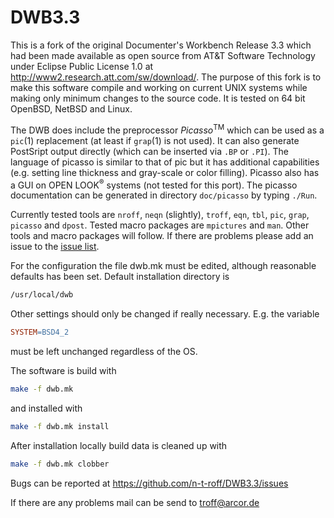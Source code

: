 DWB3.3
======

This is a fork of the original Documenter's Workbench Release 3.3 which had
been made available as open source from AT&T Software Technology under Eclipse
Public License 1.0 at http://www2.research.att.com/sw/download/.
The purpose of this fork is to make this software compile and working on
current UNIX systems while making only minimum changes to the source code.
It is tested on 64 bit OpenBSD, NetBSD and Linux.

The DWB does include the preprocessor _Picasso_<sup>TM</sup> which can be
used as a `pic`(1) replacement (at least if `grap`(1)
is not used).
It can also generate PostSript output directly (which can be inserted via
`.BP` or `.PI`).
The language of picasso is similar to that of pic but it has additional
capabilities (e.g. setting line thickness and gray-scale or color filling).
Picasso also has a GUI on OPEN LOOK<sup>&reg;</sup> systems (not tested for
this port).
The picasso documentation can be generated in directory
`doc/picasso` by typing `./Run`.

Currently tested tools are `nroff`, `neqn` (slightly), `troff`, `eqn`, `tbl`,
`pic`, `grap`, `picasso` and `dpost`.
Tested macro packages are `mpictures` and `man`.
Other tools and macro packages will follow.
If there are problems please add an issue to the
[issue list](https://github.com/n-t-roff/DWB3.3/issues).

For the configuration the file dwb.mk must be edited, although reasonable
defaults has been set.
Default installation directory is

```bash
/usr/local/dwb
```

Other settings should only be changed if really necessary.  E.g. the variable

```makefile
SYSTEM=BSD4_2
```

must be left unchanged regardless of the OS.

The software is build with

```bash
make -f dwb.mk
```

and installed with

```bash
make -f dwb.mk install
```
  
After installation locally build data is cleaned up with

```bash
make -f dwb.mk clobber
```

Bugs can be reported at
https://github.com/n-t-roff/DWB3.3/issues

If there are any problems mail can be send to troff@arcor.de
